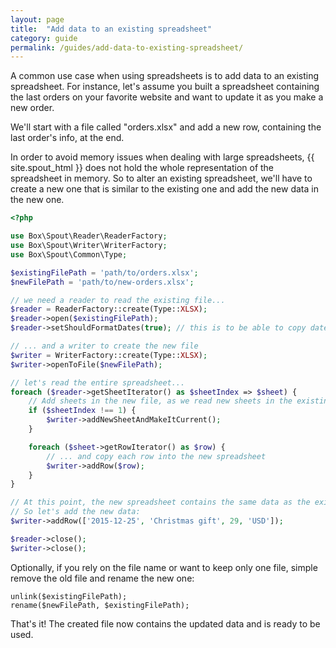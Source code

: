 ```yaml
---
layout: page
title:  "Add data to an existing spreadsheet"
category: guide
permalink: /guides/add-data-to-existing-spreadsheet/
---
```


A common use case when using spreadsheets is to add data to an existing spreadsheet. For instance, let's assume you built a spreadsheet containing the last orders on your favorite website and want to update it as you make a new order.

We'll start with a file called "orders.xlsx" and add a new row, containing the last order's info, at the end.

In order to avoid memory issues when dealing with large spreadsheets, {{ site.spout_html }} does not hold the whole representation of the spreadsheet in memory. So to alter an existing spreadsheet, we'll have to create a new one that is similar to the existing one and add the new data in the new one.

```php
<?php

use Box\Spout\Reader\ReaderFactory;
use Box\Spout\Writer\WriterFactory;
use Box\Spout\Common\Type;

$existingFilePath = 'path/to/orders.xlsx';
$newFilePath = 'path/to/new-orders.xlsx';

// we need a reader to read the existing file...
$reader = ReaderFactory::create(Type::XLSX);
$reader->open($existingFilePath);
$reader->setShouldFormatDates(true); // this is to be able to copy dates

// ... and a writer to create the new file
$writer = WriterFactory::create(Type::XLSX);
$writer->openToFile($newFilePath);

// let's read the entire spreadsheet...
foreach ($reader->getSheetIterator() as $sheetIndex => $sheet) {
    // Add sheets in the new file, as we read new sheets in the existing one
    if ($sheetIndex !== 1) {
        $writer->addNewSheetAndMakeItCurrent();
    }

    foreach ($sheet->getRowIterator() as $row) {
        // ... and copy each row into the new spreadsheet
        $writer->addRow($row);
    }
}

// At this point, the new spreadsheet contains the same data as the existing one.
// So let's add the new data:
$writer->addRow(['2015-12-25', 'Christmas gift', 29, 'USD']);

$reader->close();
$writer->close();
```

Optionally, if you rely on the file name or want to keep only one file, simple remove the old file and rename the new one:

```php?start_inline=1
unlink($existingFilePath);
rename($newFilePath, $existingFilePath);
```

That's it! The created file now contains the updated data and is ready to be used.
